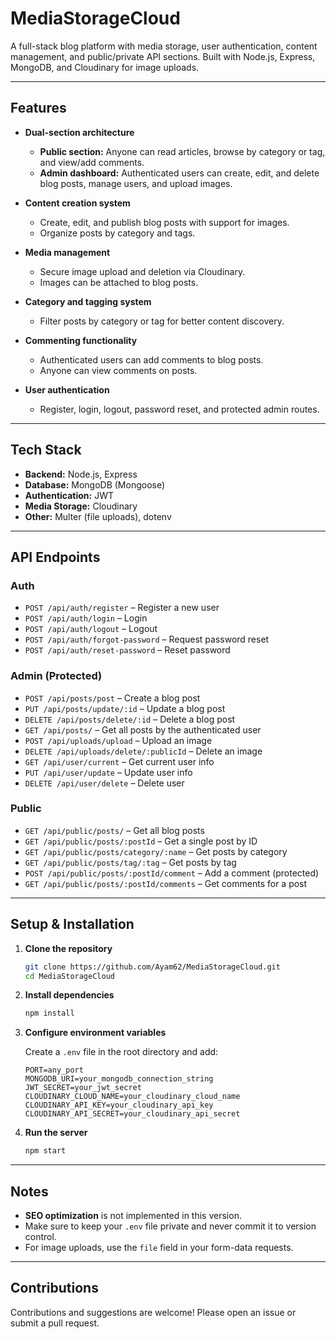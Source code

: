 # MediaStorageCloud

A full-stack blog platform with media storage, user authentication, content management, and public/private API sections. Built with Node.js, Express, MongoDB, and Cloudinary for image uploads.

---

## Features

- **Dual-section architecture**
  - **Public section:** Anyone can read articles, browse by category or tag, and view/add comments.
  - **Admin dashboard:** Authenticated users can create, edit, and delete blog posts, manage users, and upload images.

- **Content creation system**
  - Create, edit, and publish blog posts with support for images.
  - Organize posts by category and tags.

- **Media management**
  - Secure image upload and deletion via Cloudinary.
  - Images can be attached to blog posts.

- **Category and tagging system**
  - Filter posts by category or tag for better content discovery.

- **Commenting functionality**
  - Authenticated users can add comments to blog posts.
  - Anyone can view comments on posts.

- **User authentication**
  - Register, login, logout, password reset, and protected admin routes.

---

## Tech Stack

- **Backend:** Node.js, Express
- **Database:** MongoDB (Mongoose)
- **Authentication:** JWT
- **Media Storage:** Cloudinary
- **Other:** Multer (file uploads), dotenv

---

## API Endpoints

### Auth
- `POST /api/auth/register` – Register a new user
- `POST /api/auth/login` – Login
- `POST /api/auth/logout` – Logout
- `POST /api/auth/forgot-password` – Request password reset
- `POST /api/auth/reset-password` – Reset password

### Admin (Protected)
- `POST /api/posts/post` – Create a blog post
- `PUT /api/posts/update/:id` – Update a blog post
- `DELETE /api/posts/delete/:id` – Delete a blog post
- `GET /api/posts/` – Get all posts by the authenticated user
- `POST /api/uploads/upload` – Upload an image
- `DELETE /api/uploads/delete/:publicId` – Delete an image
- `GET /api/user/current` – Get current user info
- `PUT /api/user/update` – Update user info
- `DELETE /api/user/delete` – Delete user

### Public
- `GET /api/public/posts/` – Get all blog posts
- `GET /api/public/posts/:postId` – Get a single post by ID
- `GET /api/public/posts/category/:name` – Get posts by category
- `GET /api/public/posts/tag/:tag` – Get posts by tag
- `POST /api/public/posts/:postId/comment` – Add a comment (protected)
- `GET /api/public/posts/:postId/comments` – Get comments for a post

---

## Setup & Installation

1. **Clone the repository**
   ```bash
   git clone https://github.com/Ayam62/MediaStorageCloud.git
   cd MediaStorageCloud
   ```

2. **Install dependencies**
   ```bash
   npm install
   ```

3. **Configure environment variables**

   Create a `.env` file in the root directory and add:
   ```
   PORT=any_port
   MONGODB_URI=your_mongodb_connection_string
   JWT_SECRET=your_jwt_secret
   CLOUDINARY_CLOUD_NAME=your_cloudinary_cloud_name
   CLOUDINARY_API_KEY=your_cloudinary_api_key
   CLOUDINARY_API_SECRET=your_cloudinary_api_secret
   ```

4. **Run the server**
   ```bash
   npm start
   ```

---

## Notes

- **SEO optimization** is not implemented in this version.
- Make sure to keep your `.env` file private and never commit it to version control.
- For image uploads, use the `file` field in your form-data requests.

---

## Contributions

Contributions and suggestions are welcome! Please open an issue or submit a pull request.
